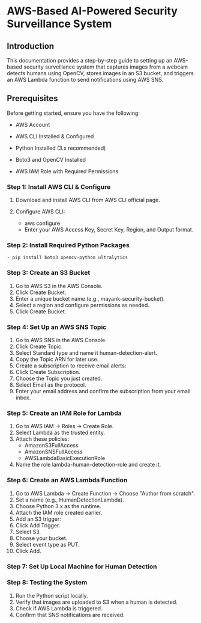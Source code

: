 # AWS-Based AI-Powered Security Surveillance System

## Introduction

This documentation provides a step-by-step guide to setting up an AWS-based security surveillance system that captures images from a webcam
detects humans using OpenCV, stores images in an S3 bucket, and triggers an AWS Lambda function to send notifications using AWS SNS.

## Prerequisites

Before getting started, ensure you have the following:

  - AWS Account

  - AWS CLI Installed & Configured

  - Python Installed (3.x recommended)

  - Boto3 and OpenCV Installed

  - AWS IAM Role with Required Permissions

### Step 1: Install AWS CLI & Configure

1. Download and install AWS CLI from AWS CLI official page.

2. Configure AWS CLI:
    - aws configure
    - Enter your AWS Access Key, Secret Key, Region, and Output format.
      
### Step 2: Install Required Python Packages
    - pip install boto3 opencv-python ultralytics

### Step 3: Create an S3 Bucket
1. Go to AWS S3 in the AWS Console.
2. Click Create Bucket.
3. Enter a unique bucket name (e.g., mayank-security-bucket).
4. Select a region and configure permissions as needed.
5. Click Create Bucket.

### Step 4: Set Up an AWS SNS Topic
1. Go to AWS SNS in the AWS Console.
2. Click Create Topic.
3. Select Standard type and name it human-detection-alert.
4. Copy the Topic ARN for later use.
5. Create a subscription to receive email alerts:
6. Click Create Subscription.
7. Choose the Topic you just created.
8. Select Email as the protocol.
9. Enter your email address and confirm the subscription from your email inbox.

### Step 5: Create an IAM Role for Lambda
1. Go to AWS IAM → Roles → Create Role.
2. Select Lambda as the trusted entity.
3. Attach these policies:
      - AmazonS3FullAccess
      - AmazonSNSFullAccess
      - AWSLambdaBasicExecutionRole
4. Name the role lambda-human-detection-role and create it.

### Step 6: Create an AWS Lambda Function
1. Go to AWS Lambda → Create Function → Choose "Author from scratch".
2. Set a name (e.g., HumanDetectionLambda).
3. Choose Python 3.x as the runtime.
4. Attach the IAM role created earlier.
5. Add an S3 trigger:
6. Click Add Trigger.
7. Select S3.
8. Choose your bucket.
9. Select event type as PUT.
10. Click Add.

### Step 7: Set Up Local Machine for Human Detection

### Step 8: Testing the System
1. Run the Python script locally.
2. Verify that images are uploaded to S3 when a human is detected.
3. Check if AWS Lambda is triggered.
4. Confirm that SNS notifications are received.
